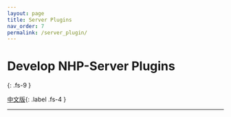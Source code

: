 ```yaml
---
layout: page
title: Server Plugins
nav_order: 7
permalink: /server_plugin/
---
```


# Develop NHP-Server Plugins
{: .fs-9 }

[中文版](/zh-cn/server_plugin/){: .label .fs-4 }

---





